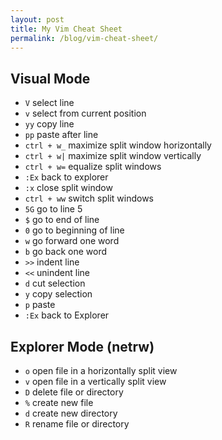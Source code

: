 ```yaml
---
layout: post
title: My Vim Cheat Sheet
permalink: /blog/vim-cheat-sheet/
---
```


## Visual Mode

- `V` select line
- `v` select from current position
- `yy` copy line
- `pp` paste after line
- `ctrl + w_` maximize split window horizontally
- `ctrl + w|` maximize split window vertically
- `ctrl + w=` equalize split windows
- `:Ex` back to explorer
- `:x` close split window
- `ctrl + ww` switch split windows
- `5G` go to line 5
- `$` go to end of line
- `0` go to beginning of line
- `w` go forward one word
- `b` go back one word
- `>>` indent line
- `<<` unindent line
- `d` cut selection
- `y` copy selection
- `p` paste
- `:Ex` back to Explorer

## Explorer Mode (netrw)

- `o` open file in a horizontally split view
- `v` open file in a vertically split view
- `D` delete file or directory
- `%` create new file
- `d` create new directory
- `R` rename file or directory
